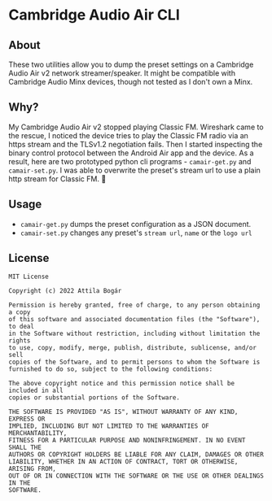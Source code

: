 # Cambridge Audio Air CLI

## About

These two utilities allow you to dump the preset settings on a Cambridge Audio
Air v2 network streamer/speaker.  It might be compatible with Cambridge Audio
Minx devices, though not tested as I don't own a Minx.

## Why?

My Cambridge Audio Air v2 stopped playing Classic FM.  Wireshark came to the
rescue, I noticed the device tries to play the Classic FM radio via an https
stream and the TLSv1.2 negotiation fails.  Then I started inspecting the binary
control protocol between the Android Air app and the device.  As a result, here
are two prototyped python cli programs - `camair-get.py` and `camair-set.py`.
I was able to overwrite the preset's stream url to use a plain http stream for
Classic FM.  🙂

## Usage

- `camair-get.py` dumps the preset configuration as a JSON document.
- `camair-set.py` changes any preset's `stream url`, `name` or the `logo url`

## License

    MIT License

    Copyright (c) 2022 Attila Bogár

    Permission is hereby granted, free of charge, to any person obtaining a copy
    of this software and associated documentation files (the "Software"), to deal
    in the Software without restriction, including without limitation the rights
    to use, copy, modify, merge, publish, distribute, sublicense, and/or sell
    copies of the Software, and to permit persons to whom the Software is
    furnished to do so, subject to the following conditions:

    The above copyright notice and this permission notice shall be included in all
    copies or substantial portions of the Software.

    THE SOFTWARE IS PROVIDED "AS IS", WITHOUT WARRANTY OF ANY KIND, EXPRESS OR
    IMPLIED, INCLUDING BUT NOT LIMITED TO THE WARRANTIES OF MERCHANTABILITY,
    FITNESS FOR A PARTICULAR PURPOSE AND NONINFRINGEMENT. IN NO EVENT SHALL THE
    AUTHORS OR COPYRIGHT HOLDERS BE LIABLE FOR ANY CLAIM, DAMAGES OR OTHER
    LIABILITY, WHETHER IN AN ACTION OF CONTRACT, TORT OR OTHERWISE, ARISING FROM,
    OUT OF OR IN CONNECTION WITH THE SOFTWARE OR THE USE OR OTHER DEALINGS IN THE
    SOFTWARE.
